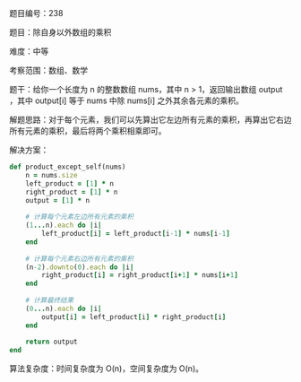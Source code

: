 题目编号：238

题目：除自身以外数组的乘积

难度：中等

考察范围：数组、数学

题干：给你一个长度为 n 的整数数组 nums，其中 n > 1，返回输出数组 output ，其中 output[i] 等于 nums 中除 nums[i] 之外其余各元素的乘积。

解题思路：对于每个元素，我们可以先算出它左边所有元素的乘积，再算出它右边所有元素的乘积，最后将两个乘积相乘即可。

解决方案：

```ruby
def product_except_self(nums)
    n = nums.size
    left_product = [1] * n
    right_product = [1] * n
    output = [1] * n
    
    # 计算每个元素左边所有元素的乘积
    (1...n).each do |i|
        left_product[i] = left_product[i-1] * nums[i-1]
    end
    
    # 计算每个元素右边所有元素的乘积
    (n-2).downto(0).each do |i|
        right_product[i] = right_product[i+1] * nums[i+1]
    end
    
    # 计算最终结果
    (0...n).each do |i|
        output[i] = left_product[i] * right_product[i]
    end
    
    return output
end
```

算法复杂度：时间复杂度为 O(n)，空间复杂度为 O(n)。